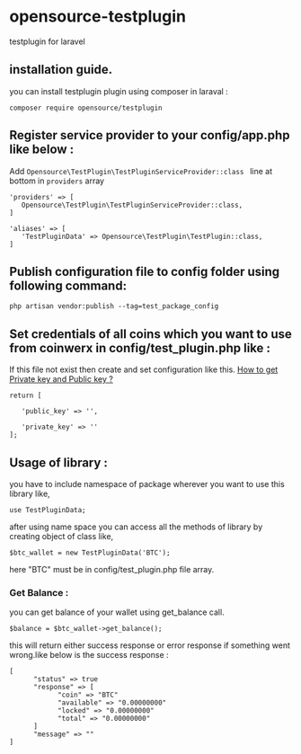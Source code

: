 # opensource-testplugin
testplugin for laravel

## installation guide.
you can install testplugin plugin using composer in laraval : 
```
composer require opensource/testplugin
```
## Register service provider to your config/app.php like below : 

Add ```Opensource\TestPlugin\TestPluginServiceProvider::class ``` line at bottom in 
```providers``` array
 ```
 'providers' => [
    Opensource\TestPlugin\TestPluginServiceProvider::class,
 ]

 'aliases' => [
    'TestPluginData' => Opensource\TestPlugin\TestPlugin::class,
 ]
 ```
## Publish configuration file to config folder using following command:
 ```
 php artisan vendor:publish --tag=test_package_config
 ```

## Set credentials of all coins which you want to use from coinwerx in config/test_plugin.php like : 
If this file not exist then create and set configuration like this.  [How to get Private key and Public key ?](https://demozab.com/coinwerx/userpanel/public/getKeyList)
 ```
return [

    'public_key' => '',
    
    'private_key' => ''
];
 ```
 
## Usage of library : 
 
 you have to include namespace of package wherever you want to use this library like,
 ```
 use TestPluginData;
 ```
 after using name space you can access all the methods of library by creating object of class like,
 ```
 $btc_wallet = new TestPluginData('BTC');
 ```
 here "BTC" must be in config/test_plugin.php file array.

### Get Balance : 
you can get balance of your wallet using get_balance call.
```
$balance = $btc_wallet->get_balance();
```
this will return either success response or error response if something went wrong.like below is the success response : 
```
[
      "status" => true
      "response" => [
            "coin" => "BTC"
            "available" => "0.00000000"
            "locked" => "0.00000000"
            "total" => "0.00000000"
      ]
      "message" => ""
]
```